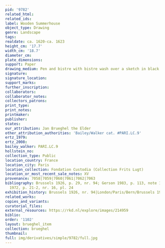 ```yaml
---
pid: '9782'
related_html: 
related_ids: 
label: Wooden Summerhouse
object_type: Drawing
genre: Landscape
tags: 
realdate: ca. 1620-ca. 1623
height_cm: '17.7'
width_cm: '18.7'
diameter_cm: 
plate_dimensions: 
support: Paper
drawing_medium: Pen and bistre with bistre wash over a sketch in black chalk
signature: 
signature_location: 
support_marks: 
further_inscription: 
collaborators: 
collaborator_notes: 
collectors_patrons: 
print_type: 
print_notes: 
printmaker: 
publisher: 
states: 
our_attribution: Jan Brueghel the Elder
other_attribution_authorities: 'Bailey/Walker cat. #PARI.LC.9'
ertz_1979: 
ertz_2008: 
bailey_walker: PARI.LC.9
hollstein_no: 
collection_type: Public
location_country: France
location_city: Paris
location_collection: Fondation Custodia (Collection Frits Lugt)
location_or_most_recent_sale_notes: XV
provenance: 7058|7059|7060|7061|7062|7063
bibliography: Brussels 1926, p. 29, nr. 94; Gerson 1983, p. 113, note 1; London/Paris/Bern/Brussels
  1972, p. 21-2, nr. 16, pl. 24
exhibition_history: Brussels 1926, nr. 94|London/Paris/Bern/Brussels 1972, nr. 16
related_works: 
copies_and_variants: 
curatorial_files: 
external_resources: https://rkd.nl/explore/images/214959
biblio: 
order: '1102'
layout: brueghel_item
collection: brueghel
thumbnail: 
full: img/derivatives/simple/9782/full.jpg
---
```

